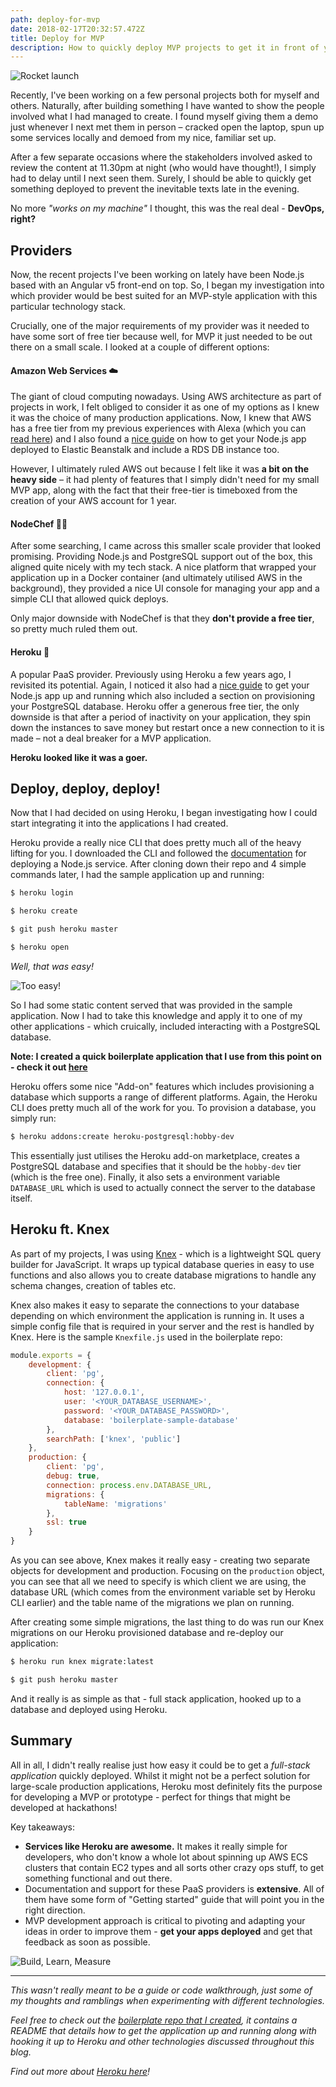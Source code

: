 ```yaml
---
path: deploy-for-mvp
date: 2018-02-17T20:32:57.472Z
title: Deploy for MVP
description: How to quickly deploy MVP projects to get it in front of your clients!
---
```

![Rocket launch](assets/mvp-banner.jpg "Launch your next project!")

Recently, I've been working on a few personal projects both for myself and others. Naturally, after building something I have wanted to show the people involved what I had managed to create. I found myself giving them a demo just whenever I next met them in person – cracked open the laptop, spun up some services locally and demoed from my nice, familiar set up. 

After a few separate occasions where the stakeholders involved asked to review the content at 11.30pm at night (who would have thought!), I simply had to delay until I next seen them. Surely, I should be able to quickly get something deployed to prevent the inevitable texts late in the evening. 

No more *"works on my machine"* I thought, this was the real deal - **DevOps, right?**

## Providers

Now, the recent projects I've been working on lately have been Node.js based with an Angular v5 front-end on top. So, I began my investigation into which provider would be best suited for an MVP-style application with this particular technology stack. 

Crucially, one of the major requirements of my provider was it needed to have some sort of free tier because well, for MVP it just needed to be out there on a small scale. I looked at a couple of different options:

#### Amazon Web Services ☁️

The giant of cloud computing nowadays. Using AWS architecture as part of projects in work, I felt obliged to consider it as one of my options as I knew it was the choice of many production applications. Now, I knew that AWS has a free tier from my previous experiences with Alexa (which you can [read here](https://petermcaree.com/hackathon/alexa/home/automation/2018/01/24/timon-hackathon.html)) and I also found a [nice guide](https://docs.aws.amazon.com/elasticbeanstalk/latest/dg/create_deploy_nodejs.html) on how to get your Node.js app deployed to Elastic Beanstalk and include a RDS DB instance too. 

However, I ultimately ruled AWS out because I felt like it was **a bit on the heavy side** – it had plenty of features that I simply didn't need for my small MVP app, along with the fact that their free-tier is timeboxed from the creation of your AWS account for 1 year.

#### NodeChef 👨‍🍳

After some searching, I came across this smaller scale provider that looked promising. Providing Node.js and PostgreSQL support out of the box, this aligned quite nicely with my tech stack. A nice platform that wrapped your application up in a Docker container (and ultimately utilised AWS in the background), they provided a nice UI console for managing your app and a simple CLI that allowed quick deploys. 

Only major downside with NodeChef is that they **don't provide a free tier**, so pretty much ruled them out.

#### Heroku 🚀

A popular PaaS provider. Previously using Heroku a few years ago, I revisited its potential. Again, I noticed it also had a [nice guide](https://devcenter.heroku.com/articles/getting-started-with-nodejs#introduction) to get your Node.js app up and running which also included a section on provisioning your PostgreSQL database. Heroku offer a generous free tier, the only downside is that after a period of inactivity on your application, they spin down the instances to save money but restart once a new connection to it is made – not a deal breaker for a MVP application. 

**Heroku looked like it was a goer.**

## Deploy, deploy, deploy!

Now that I had decided on using Heroku, I began investigating how I could start integrating it into the applications I had created.

Heroku provide a really nice CLI that does pretty much all of the heavy lifting for you. I downloaded the CLI and followed the [documentation](https://devcenter.heroku.com/articles/getting-started-with-nodejs#introduction) for deploying a Node.js service. After cloning down their repo and 4 simple commands later, I had the sample application up and running:

```bash
$ heroku login

$ heroku create

$ git push heroku master

$ heroku open
```

*Well, that was easy!*

![Too easy!](https://media.giphy.com/media/iI6eeGjwScTCM/giphy.gif)

So I had some static content served that was provided in the sample application. Now I had to take this knowledge and apply it to one of my other applications - which cruically, included interacting with a PostgreSQL database.

**Note: I created a quick boilerplate application that I use from this point on - check it out [here](https://github.com/pmc-a/heroku-angular-node-boilerplate)**

Heroku offers some nice "Add-on" features which includes provisioning a database which supports a range of different platforms. Again, the Heroku CLI does pretty much all of the work for you. To provision a database, you simply run:

```bash
$ heroku addons:create heroku-postgresql:hobby-dev
```

This essentially just utilises the Heroku add-on marketplace, creates a PostgreSQL database and specifies that it should be the `hobby-dev` tier (which is the free one). Finally, it also sets a environment variable `DATABASE_URL` which is used to actually connect the server to the database itself.

## Heroku ft. Knex

As part of my projects, I was using [Knex](http://knexjs.org/) - which is a lightweight SQL query builder for JavaScript. It wraps up typical database queries in easy to use functions and also allows you to create database migrations to handle any schema changes, creation of tables etc.

Knex also makes it easy to separate the connections to your database depending on which environment the application is running in. It uses a simple config file that is required in your server and the rest is handled by Knex. Here is the sample `Knexfile.js` used in the boilerplate repo:

```js
module.exports = {
    development: {
        client: 'pg',
        connection: {
            host: '127.0.0.1',
            user: '<YOUR_DATABASE_USERNAME>',
            password: '<YOUR_DATABASE_PASSWORD>',
            database: 'boilerplate-sample-database'
        },
        searchPath: ['knex', 'public']
    },
    production: {
        client: 'pg',
        debug: true,
        connection: process.env.DATABASE_URL,
        migrations: {
            tableName: 'migrations'
        },
        ssl: true
    }
}
```

As you can see above, Knex makes it really easy - creating two separate objects for development and production. Focusing on the `production` object, you can see that all we need to specify is which client we are using, the database URL (which comes from the environment variable set by Heroku CLI earlier) and the table name of the migrations we plan on running.

After creating some simple migrations, the last thing to do was run our Knex migrations on our Heroku provisioned database and re-deploy our application:

```bash
$ heroku run knex migrate:latest

$ git push heroku master
```

And it really is as simple as that - full stack application, hooked up to a database and deployed using Heroku.

## Summary

All in all, I didn't really realise just how easy it could be to get a *full-stack application* quickly deployed. Whilst it might not be a perfect solution for large-scale production applications, Heroku most definitely fits the purpose for developing a MVP or prototype - perfect for things that might be developed at hackathons!

Key takeaways:

* **Services like Heroku are awesome.** It makes it really simple for developers, who don't know a whole lot about spinning up AWS ECS clusters that contain EC2 types and all sorts other crazy ops stuff, to get something functional and out there.
* Documentation and support for these PaaS providers is **extensive**. All of them have some form of "Getting started" guide that will point you in the right direction.
* MVP development approach is critical to pivoting and adapting your ideas in order to improve them - **get your apps deployed** and get that feedback as soon as possible.

![Build, Learn, Measure](assets/mvp-final.jpg "Build, Learn, Measure - launch your project!")

- - -

*This wasn't really meant to be a guide or code walkthrough, just some of my thoughts and ramblings when experimenting with different technologies.*

*Feel free to check out the [boilerplate repo that I created](https://github.com/pmc-a/heroku-angular-node-boilerplate), it contains a README that details how to get the application up and running along with hooking it up to Heroku and other technologies discussed throughout this blog.*

*Find out more about [Heroku here](https://www.heroku.com/)!*